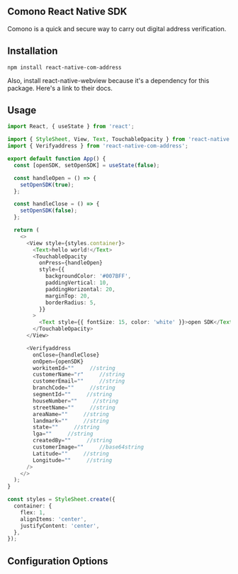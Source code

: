 ## Comono React Native SDK
Comono is a quick and secure way to carry out digital address verification.

## Installation
```
npm install react-native-com-address 
```
Also, install react-native-webview because it's a dependency for this package. Here's a link to their docs.

## Usage
``` Typescript
import React, { useState } from 'react';

import { StyleSheet, View, Text, TouchableOpacity } from 'react-native';
import { Verifyaddress } from 'react-native-com-address';

export default function App() {
  const [openSDK, setOpenSDK] = useState(false);

  const handleOpen = () => {
    setOpenSDK(true);
  };

  const handleClose = () => {
    setOpenSDK(false);
  };

  return (
    <>
      <View style={styles.container}>
        <Text>hello world!</Text>
        <TouchableOpacity
          onPress={handleOpen}
          style={{
            backgroundColor: '#007BFF',
            paddingVertical: 10,
            paddingHorizontal: 20,
            marginTop: 20,
            borderRadius: 5,
          }}
        >
          <Text style={{ fontSize: 15, color: 'white' }}>open SDK</Text>
        </TouchableOpacity>
      </View>

      <Verifyaddress
        onClose={handleClose}
        onOpen={openSDK}
        workitemId=""     //string
        customerName="r"     //string
        customerEmail=""     //string
        branchCode=""     //string
        segmentId=""     //string
        houseNumber=""     //string
        streetName=""     //string
        areaName=""     //string
        landmark=""     //string
        state=""     //string
        lga=""     //string
        createdBy=""     //string
        customerImage=""     //base64string
        Latitude=""     //string
        Longitude=""     //string
      />
    </>
  );
}

const styles = StyleSheet.create({
  container: {
    flex: 1,
    alignItems: 'center',
    justifyContent: 'center',
  },
});
```

## Configuration Options

